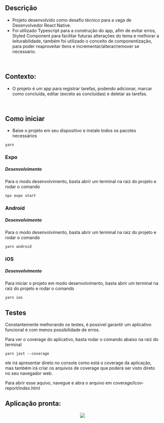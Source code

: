 ## Descrição
- Projeto desenvolvido como desafio técnico para a vaga de Desenvolvedor React Native.
- Foi utilizado Typescript para a construção do app, afim de evitar erros, Styled Component para facilitar futuras alterações do tema e melhorar a leiturabilidade, também foi utilizado o conceito de componentização, para poder reaproveitar itens e incrementar/alterar/remover se necessario.

<br/>

## Contexto:
- O projeto é um app para registrar tarefas, podendo adicionar, marcar como concluída, editar (exceto as concluídas) e deletar as tarefas.

<br/>

## Como iniciar

- Baixe o projeto em seu dispositivo e instale todos os pacotes necessários

```shell
yarn
```

### Expo

##### Desenvolvimento

Para o modo desenvolvimento, basta abrir um terminal na raiz do projeto e rodar o comando

```shell
npx expo start
```

### Android

##### Desenvolvimento

Para o modo desenvolvimento, basta abrir um terminal na raiz do projeto e rodar o comando

```shell
yarn android
```

### iOS

##### Desenvolvimento

Para iniciar o projeto em modo desenvolvimento, basta abrir um terminal na raiz do projeto e rodar o comando

```shell
yarn ios
```

## Testes

Constantemente melhorando os testes, é possível garantir um aplicativo funcional e com menos possibilidade de erros.

Para ver o coverage do aplicativo, basta rodar o comando abaixo na raiz do terminal

```shell
yarn jest --coverage
```

ele irá apresentar direto no console como está o coverage da aplicação, mas também irá criar os arquivos de coverage que poderá ser visto direto no seu navegador web.

Para abrir esse aquivo, navegue e abra o arquivo em coverage/lcov-report/index.html


## Aplicação pronta:

<div align="center">
  <image src="https://github.com/user-attachments/assets/3e693c17-b8ee-4e82-88f5-03ba1b3cee44" />
</div>
